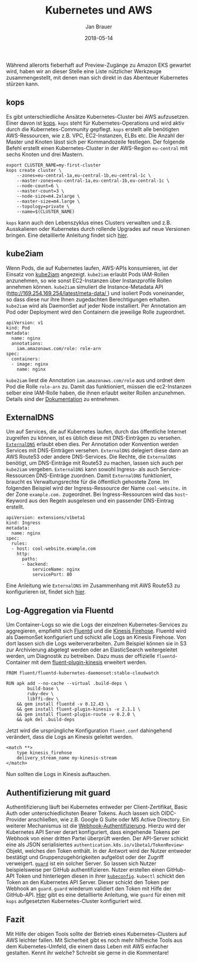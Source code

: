 ﻿---
title: "Kubernetes und AWS"
author: "Jan Brauer"
date: 2018-05-14
---
Während allerorts fieberhaft auf Preview-Zugänge zu Amazon EKS gewartet wird, haben wir an dieser Stelle eine Liste nützlicher Werkzeuge zusammengestellt, mit denen man sich direkt in das Abenteuer Kubernetes stürzen kann.

## kops

Es gibt unterschiedliche Ansätze Kubernetes-Cluster bei AWS aufzusetzen. Einer davon ist [kops](https://github.com/kubernetes/kops). `kops` steht für Kubernetes-Operations und wird aktiv durch die Kubernetes-Community gepflegt.
`kops` erstellt alle benötigten AWS-Ressourcen, wie z.B. VPC, EC2-Instanzen, ELBs etc. 
Die Anzahl der Master und Knoten lässt sich per Kommandozeile festlegen.
Der folgende Befehl erstellt einen Kubernetes-Cluster in der AWS-Region `eu-central` mit sechs Knoten und drei Mastern.
```
export CLUSTER_NAME=my-first-cluster
kops create cluster \
	--zones=eu-central-1a,eu-central-1b,eu-central-1c \
	--master-zones=eu-central-1a,eu-central-1b,eu-central-1c \
	--node-count=6 \
	--master-count=3 \
	--node-size=m4.2xlarge \
	--master-size=m4.large \
	--topology=private \
	--name=$(CLUSTER_NAME)
```
`kops` kann auch den Lebenszyklus eines Clusters verwalten und z.B. Ausskalieren oder Kubernetes durch rollende Upgrades auf neue Versionen bringen. Eine detaillierte Anleitung findet sich [hier](https://github.com/kubernetes/kops/blob/master/docs/aws.md).

## kube2iam

Wenn Pods, die auf Kubernetes laufen, AWS-APIs konsumieren, ist der Einsatz von [kube2iam](https://github.com/jtblin/kube2iam) angezeigt. `kube2iam` erlaubt Pods IAM-Rollen anzunehmen, so wie sonst EC2-Instanzen über Instanzprofile Rollen annehmen können.
`kube2iam` simuliert die Instance-Metadata API ([http://169.254.169.254/latest/meta-data/
](https://docs.aws.amazon.com/de_de/AWSEC2/latest/UserGuide/ec2-instance-metadata.html)) und isoliert Pods voneinander, so dass diese nur ihre Ihnen zugedachten Berechtigungen erhalten. `kube2iam` wird als DaemonSet auf jeder Node installiert. Per Annotation am Pod oder Deployment wird den Containern die jeweilige Rolle zugeordnet.

```
apiVersion: v1
kind: Pod
metadata:
  name: nginx
  annotations:
    iam.amazonaws.com/role: role-arn
spec:
  containers:
  - image: nginx 
    name: nginx
```

`kube2iam` liest die Annotation `iam.amazonaws.com/role` aus und ordnet dem Pod die Rolle `role-arn` zu. Damit das funktioniert, müssen die ec2-Instanzen selber eine IAM-Rolle haben, die ihnen erlaubt weiter Rollen anzunehmen. Details sind der [Dokumentation](https://github.com/jtblin/kube2iam#usage) zu entnehmen.

## ExternalDNS
Um auf Services, die auf Kubernetes laufen, durch das öffentliche Internet zugreifen zu können, ist es üblich diese mit DNS-Einträgen zu versehen. [`ExternalDNS`](https://github.com/kubernetes-incubator/external-dns) erlaubt eben dies. Per Annotation oder Konvention werden Services mit DNS-Einträgen versehen. `ExternalDNS` delegiert diese dann an AWS Route53 oder andere DNS-Services. Die Rechte, die `ExternalDNS` benötigt, um DNS-Einträge mit Route53 zu machen, lassen sich auch per `kube2iam` vergeben.
`ExternalDNS` kann sowohl Ingress- als auch Service-Ressourcen DNS-Einträge zuordnen. Damit `ExternalDNS` funktioniert, braucht es Verwaltungsrechte für die öffentlich gehostete Zone. Im folgenden Beispiel wird der Ingress-Ressource der Name `cool-website.` in der Zone `example.com.` zugeordnet. Bei Ingress-Ressourcen wird das `host`-Keyword aus den Regeln ausgelesen und ein passender DNS-Eintrag erstellt.

```
apiVersion: extensions/v1beta1
kind: Ingress
metadata:
  name: nginx
spec:
  rules:
  - host: cool-website.example.com
    http:
      paths:
      - backend:
          serviceName: nginx
          servicePort: 80	
```

Eine Anleitung wie `ExternalDNS` im Zusammenhang mit AWS Route53 zu konfigurieren ist, findet sich [hier](https://github.com/kubernetes-incubator/external-dns/blob/master/docs/tutorials/aws.md).

## Log-Aggregation via Fluentd
Um Container-Logs so wie die Logs der einzelnen Kubernetes-Services zu aggregieren, empfiehlt sich [Fluentd](https://www.fluentd.org/) und die [Kinesis Firehose](https://aws.amazon.com/de/kinesis/data-firehose).
Fluentd wird als DaemonSet konfiguriert und schickt alle Logs an Kinesis Firehose. Von dort lassen sich die Logs weiterverarbeiten. Zum Beispiel können sie in S3 zur Archivierung abgelegt werden oder an ElasticSearch weitergeleitet werden, um Diagnostik zu betreiben.
Dazu muss der offizielle `fluentd`-Container mit dem [fluent-plugin-kinesis](https://github.com/awslabs/aws-fluent-plugin-kinesis) erweitert werden.

```
FROM fluent/fluentd-kubernetes-daemonset:stable-cloudwatch

RUN apk add --no-cache --virtual .build-deps \
        build-base \
        ruby-dev \
        libffi-dev \
	&& gem install fluentd -v 0.12.43 \
	&& gem install fluent-plugin-kinesis -v 2.1.1 \
	&& gem install fluent-plugin-route -v 0.2.0 \
	&& apk del .build-deps
```

Jetzt wird die ursprüngliche Konfiguration `fluent.conf` dahingehend verändert, dass die Logs an Kinesis geleitet werden.

```
<match **>
    type kinesis_firehose
    delivery_stream_name my-kinesis-stream 
</match>
```

Nun sollten die Logs in Kinesis auftauchen.

## Authentifizierung mit guard
Authentifizierung läuft bei Kubernetes entweder per Client-Zertifikat, Basic Auth oder unterschiedlichsten Bearer Tokens. Auch lassen sich OIDC-Provider anschließen, wie z.B. Google G Suite oder MS Active Directory. Ein weiterer Mechanismus ist die [Webhook-Authentifizierung](https://kubernetes.io/docs/admin/authentication/#webhook-token-authentication). Hierzu wird der Kubernetes API Server derart konfiguriert, dass eingehende Tokens per Webhook von einer dritten Partei überprüft werden. Der API-Server schickt eine als JSON serialisiertes `authentication.k8s.io/v1beta1/TokenReview`-Objekt, welches den Token enthält. In der Antwort wird der Nutzer entweder bestätigt und Gruppenzugehörigkeiten aufgelöst oder der Zugriff verweigert.
[`guard`](https://appscode.com/products/guard/0.1.2/welcome/) ist ein solcher Server. So lassen sich Nutzer beispielsweise per GitHub authentifizieren. Nutzer erstellen einen GitHub-API Token und hinterlegen diesen in ihrer [`kubeconfig`](https://kubernetes.io/docs/concepts/configuration/organize-cluster-access-kubeconfig/). `kubectl` schickt den Token an den Kubernetes API Server. Dieser schickt den Token per Webhook an `guard`. `guard` wiederum validiert den Token mit Hilfe der GitHub-API.
[Hier](https://appscode.com/products/guard/0.1.2/setup/install-kops/) gibt es eine detaillierte Anleitung, wie `guard` für einen mit `kops` aufgesetzten Kubernetes-Cluster konfiguriert wird.

## Fazit

Mit Hilfe der obigen Tools sollte der Betrieb eines Kubernetes-Clusters auf AWS leichter fallen. Mit Sicherheit gibt es noch mehr hilfreiche Tools aus dem Kubernetes-Umfeld, die einem dass Leben mit AWS einfacher gestalten. Kennt ihr welche? Schreibt sie gerne in die Kommentare!
